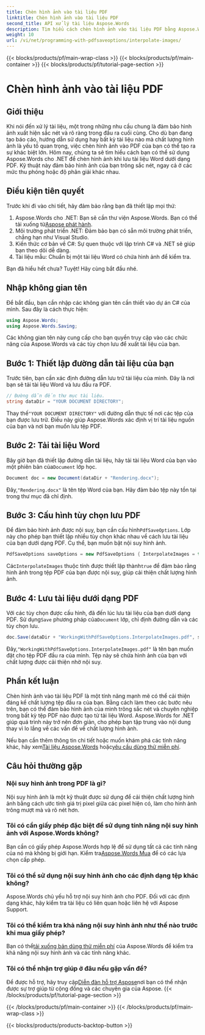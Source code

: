```yaml
---
title: Chèn hình ảnh vào tài liệu PDF
linktitle: Chèn hình ảnh vào tài liệu PDF
second_title: API xử lý tài liệu Aspose.Words
description: Tìm hiểu cách chèn hình ảnh vào tài liệu PDF bằng Aspose.Words cho .NET với hướng dẫn từng bước của chúng tôi. Cải thiện chất lượng hình ảnh PDF của bạn một cách dễ dàng.
weight: 10
url: /vi/net/programming-with-pdfsaveoptions/interpolate-images/
---
```


{{< blocks/products/pf/main-wrap-class >}}
{{< blocks/products/pf/main-container >}}
{{< blocks/products/pf/tutorial-page-section >}}

# Chèn hình ảnh vào tài liệu PDF

## Giới thiệu

Khi nói đến xử lý tài liệu, một trong những nhu cầu chung là đảm bảo hình ảnh xuất hiện sắc nét và rõ ràng trong đầu ra cuối cùng. Cho dù bạn đang tạo báo cáo, hướng dẫn sử dụng hay bất kỳ tài liệu nào mà chất lượng hình ảnh là yếu tố quan trọng, việc chèn hình ảnh vào PDF của bạn có thể tạo ra sự khác biệt lớn. Hôm nay, chúng ta sẽ tìm hiểu cách bạn có thể sử dụng Aspose.Words cho .NET để chèn hình ảnh khi lưu tài liệu Word dưới dạng PDF. Kỹ thuật này đảm bảo hình ảnh của bạn trông sắc nét, ngay cả ở các mức thu phóng hoặc độ phân giải khác nhau.

## Điều kiện tiên quyết

Trước khi đi vào chi tiết, hãy đảm bảo rằng bạn đã thiết lập mọi thứ:

1.  Aspose.Words cho .NET: Bạn sẽ cần thư viện Aspose.Words. Bạn có thể tải xuống từ[Aspose phát hành](https://releases.aspose.com/words/net/).
2. Môi trường phát triển .NET: Đảm bảo bạn có sẵn môi trường phát triển, chẳng hạn như Visual Studio.
3. Kiến thức cơ bản về C#: Sự quen thuộc với lập trình C# và .NET sẽ giúp bạn theo dõi dễ dàng.
4. Tài liệu mẫu: Chuẩn bị một tài liệu Word có chứa hình ảnh để kiểm tra.

Bạn đã hiểu hết chưa? Tuyệt! Hãy cùng bắt đầu nhé.

## Nhập không gian tên

Để bắt đầu, bạn cần nhập các không gian tên cần thiết vào dự án C# của mình. Sau đây là cách thực hiện:

```csharp
using Aspose.Words;
using Aspose.Words.Saving;
```

Các không gian tên này cung cấp cho bạn quyền truy cập vào các chức năng của Aspose.Words và các tùy chọn lưu để xuất tài liệu của bạn.

## Bước 1: Thiết lập đường dẫn tài liệu của bạn

Trước tiên, bạn cần xác định đường dẫn lưu trữ tài liệu của mình. Đây là nơi bạn sẽ tải tài liệu Word và lưu đầu ra PDF.

```csharp
// Đường dẫn đến thư mục tài liệu.
string dataDir = "YOUR DOCUMENT DIRECTORY";
```

 Thay thế`"YOUR DOCUMENT DIRECTORY"` với đường dẫn thực tế nơi các tệp của bạn được lưu trữ. Điều này giúp Aspose.Words xác định vị trí tài liệu nguồn của bạn và nơi bạn muốn lưu tệp PDF.

## Bước 2: Tải tài liệu Word

 Bây giờ bạn đã thiết lập đường dẫn tài liệu, hãy tải tài liệu Word của bạn vào một phiên bản của`Document` lớp học.

```csharp
Document doc = new Document(dataDir + "Rendering.docx");
```

 Đây,`"Rendering.docx"` là tên tệp Word của bạn. Hãy đảm bảo tệp này tồn tại trong thư mục đã chỉ định.

## Bước 3: Cấu hình tùy chọn lưu PDF

Để đảm bảo hình ảnh được nội suy, bạn cần cấu hình`PdfSaveOptions`. Lớp này cho phép bạn thiết lập nhiều tùy chọn khác nhau về cách lưu tài liệu của bạn dưới dạng PDF. Cụ thể, bạn muốn bật nội suy hình ảnh.

```csharp
PdfSaveOptions saveOptions = new PdfSaveOptions { InterpolateImages = true };
```

 Các`InterpolateImages` thuộc tính được thiết lập thành`true` để đảm bảo rằng hình ảnh trong tệp PDF của bạn được nội suy, giúp cải thiện chất lượng hình ảnh.

## Bước 4: Lưu tài liệu dưới dạng PDF

 Với các tùy chọn được cấu hình, đã đến lúc lưu tài liệu của bạn dưới dạng PDF. Sử dụng`Save` phương pháp của`Document` lớp, chỉ định đường dẫn và các tùy chọn lưu.

```csharp
doc.Save(dataDir + "WorkingWithPdfSaveOptions.InterpolateImages.pdf", saveOptions);
```

 Đây,`"WorkingWithPdfSaveOptions.InterpolateImages.pdf"` là tên bạn muốn đặt cho tệp PDF đầu ra của mình. Tệp này sẽ chứa hình ảnh của bạn với chất lượng được cải thiện nhờ nội suy.

## Phần kết luận

Chèn hình ảnh vào tài liệu PDF là một tính năng mạnh mẽ có thể cải thiện đáng kể chất lượng tệp đầu ra của bạn. Bằng cách làm theo các bước nêu trên, bạn có thể đảm bảo hình ảnh của mình trông sắc nét và chuyên nghiệp trong bất kỳ tệp PDF nào được tạo từ tài liệu Word. Aspose.Words for .NET giúp quá trình này trở nên đơn giản, cho phép bạn tập trung vào nội dung thay vì lo lắng về các vấn đề về chất lượng hình ảnh.

Nếu bạn cần thêm thông tin chi tiết hoặc muốn khám phá các tính năng khác, hãy xem[Tài liệu Aspose.Words](https://reference.aspose.com/words/net/) hoặc[yêu cầu dùng thử miễn phí](https://releases.aspose.com/).

## Câu hỏi thường gặp

### Nội suy hình ảnh trong PDF là gì?

Nội suy hình ảnh là một kỹ thuật được sử dụng để cải thiện chất lượng hình ảnh bằng cách ước tính giá trị pixel giữa các pixel hiện có, làm cho hình ảnh trông mượt mà và rõ nét hơn.

### Tôi có cần giấy phép đặc biệt để sử dụng tính năng nội suy hình ảnh với Aspose.Words không?

 Bạn cần có giấy phép Aspose.Words hợp lệ để sử dụng tất cả các tính năng của nó mà không bị giới hạn. Kiểm tra[Aspose.Words Mua](https://purchase.aspose.com/buy) để có các lựa chọn cấp phép.

### Tôi có thể sử dụng nội suy hình ảnh cho các định dạng tệp khác không?

Aspose.Words chủ yếu hỗ trợ nội suy hình ảnh cho PDF. Đối với các định dạng khác, hãy kiểm tra tài liệu có liên quan hoặc liên hệ với Aspose Support.

### Tôi có thể kiểm tra khả năng nội suy hình ảnh như thế nào trước khi mua giấy phép?

 Bạn có thể[tải xuống bản dùng thử miễn phí](https://releases.aspose.com/) của Aspose.Words để kiểm tra khả năng nội suy hình ảnh và các tính năng khác.

### Tôi có thể nhận trợ giúp ở đâu nếu gặp vấn đề?

 Để được hỗ trợ, hãy truy cập[Diễn đàn hỗ trợ Aspose](https://forum.aspose.com/c/words/8)nơi bạn có thể nhận được sự trợ giúp từ cộng đồng và các chuyên gia của Aspose.
{{< /blocks/products/pf/tutorial-page-section >}}

{{< /blocks/products/pf/main-container >}}
{{< /blocks/products/pf/main-wrap-class >}}

{{< blocks/products/products-backtop-button >}}
